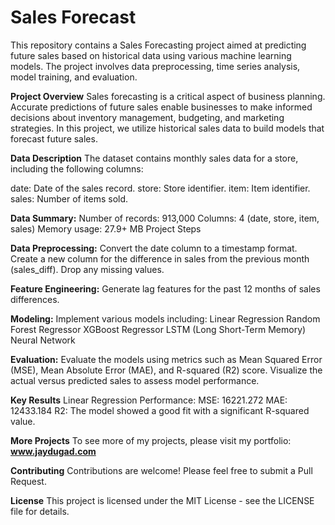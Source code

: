 # Sales Forecast

This repository contains a Sales Forecasting project aimed at predicting future sales based on historical data using various machine learning models. The project involves data preprocessing, time series analysis, model training, and evaluation.

**Project Overview**
Sales forecasting is a critical aspect of business planning. Accurate predictions of future sales enable businesses to make informed decisions about inventory management, budgeting, and marketing strategies. In this project, we utilize historical sales data to build models that forecast future sales.

**Data Description**
The dataset contains monthly sales data for a store, including the following columns:

date: Date of the sales record.
store: Store identifier.
item: Item identifier.
sales: Number of items sold.

**Data Summary:**
Number of records: 913,000
Columns: 4 (date, store, item, sales)
Memory usage: 27.9+ MB
Project Steps

**Data Preprocessing:**
Convert the date column to a timestamp format.
Create a new column for the difference in sales from the previous month (sales_diff).
Drop any missing values.

**Feature Engineering:**
Generate lag features for the past 12 months of sales differences.

**Modeling:**
Implement various models including:
Linear Regression
Random Forest Regressor
XGBoost Regressor
LSTM (Long Short-Term Memory) Neural Network

**Evaluation:**
Evaluate the models using metrics such as Mean Squared Error (MSE), Mean Absolute Error (MAE), and R-squared (R2) score.
Visualize the actual versus predicted sales to assess model performance.

**Key Results**
Linear Regression Performance:
MSE: 16221.272
MAE: 12433.184
R2: The model showed a good fit with a significant R-squared value.

**More Projects**
To see more of my projects, please visit my portfolio: **www.jaydugad.com**

**Contributing**
Contributions are welcome! Please feel free to submit a Pull Request.

**License**
This project is licensed under the MIT License - see the LICENSE file for details.
